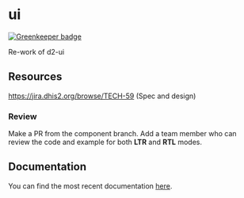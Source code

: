 <!-- @format -->

# ui

[![Greenkeeper badge](https://badges.greenkeeper.io/dhis2/ui.svg)](https://greenkeeper.io/)

Re-work of d2-ui

## Resources

https://jira.dhis2.org/browse/TECH-59 (Spec and design)

### Review

Make a PR from the component branch. Add a team member who can review the code and example for both **LTR** and **RTL** modes.

## Documentation

You can find the most recent documentation [here](https://github.com/facebookincubator/create-react-app/blob/master/packages/react-scripts/template/README.md).
